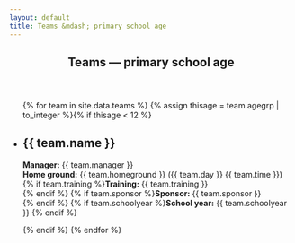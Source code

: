 ```yaml
---
layout: default
title: Teams &mdash; primary school age
---
```


<article id="main">
    <header class="special container">
        <span class="icon fa-futbol-o"></span>
        <h2>Teams &mdash; primary school age</h2>
    </header>
    <section class="wrapper style4 container">
        <ul class="posts">
          {% for team in site.data.teams %}
	  {% assign thisage = team.agegrp | to_integer %}{% if thisage < 12 %}
            <li class="wrapper style1">
              <h2>{{ team.name }}</h2>
<p><strong>Manager:</strong> {{ team.manager }} <br />
<strong>Home ground:</strong> {{ team.homeground }} ({{ team.day }} {{ team.time }}) <br />
{% if team.training %}<strong>Training:</strong> {{ team.training }} <br /> {% endif %}
{% if team.sponsor %}<strong>Sponsor:</strong> {{ team.sponsor }} <br /> {% endif %}
{% if team.schoolyear %}<strong>School year:</strong> {{ team.schoolyear }} {% endif %}
</p>
            </li>
	  {% endif %}
          {% endfor %}
        </ul>
    </section>
</article>


